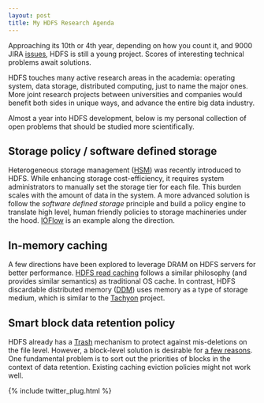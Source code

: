 ```yaml
---
layout: post
title: My HDFS Research Agenda
---
```

Approaching its 10th or 4th year, depending on how you count it, and 9000 JIRA [issues](https://issues.apache.org/jira/browse/HDFS), HDFS is still a young project. Scores of interesting technical problems await solutions. 

HDFS touches many active research areas in the academia: operating system, data storage, distributed computing, just to name the major ones. More joint research projects between universities and companies would benefit both sides in unique ways, and advance the entire big data industry. 

Almost a year into HDFS development, below is my personal collection of open problems that should be studied more scientifically.

## Storage policy / software defined storage
Heterogeneous storage management ([HSM](http://hadoop.apache.org/docs/r2.7.0/hadoop-project-dist/hadoop-hdfs/ArchivalStorage.html)) was recently introduced to HDFS. While enhancing storage cost-efficiency, it requires system administrators to manually set the storage tier for each file. This burden scales with the amount of data in the system. A more advanced solution is follow the _software defined storage_ principle and build a policy engine to translate high level, human friendly policies to storage machineries under the hood. [IOFlow](http://research.microsoft.com/pubs/198941/ioflow-sosp13.pdf) is an example along the direction.

## In-memory caching
A few directions have been explored to leverage DRAM on HDFS servers for better performance. [HDFS read caching](https://issues.apache.org/jira/browse/HDFS-4949) follows a similar philosophy (and provides similar semantics) as traditional OS cache. In contrast, HDFS discardable distributed memory ([DDM](https://issues.apache.org/jira/browse/HDFS-5851)) uses memory as a type of storage medium, which is similar to the [Tachyon](http://tachyon-project.org) project.

## Smart block data retention policy
HDFS already has a [Trash](http://www.cloudera.com/content/cloudera/en/documentation/cloudera-manager/v4-latest/Cloudera-Manager-Managing-Clusters/cmmc_hdfs_trash.html) mechanism to protect against mis-deletions on the file level. However, a block-level solution is desirable for [a few reasons](https://issues.apache.org/jira/browse/HDFS-8193). One fundamental problem is to sort out the priorities of blocks in the context of data retention. Existing caching eviction policies might not work well. 


{% include twitter_plug.html %}